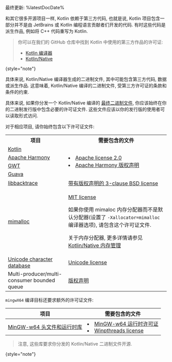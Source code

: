 [//]: # (title: Kotlin/Native 二进制文件的许可证)

最终更新: %latestDocDate%

和其它很多开源项目一样, Kotlin 依赖于第三方代码, 也就是说, Kotlin 项目包含一部分并不是由 JetBrains 或 Kotlin 编程语言贡献者们开发的代码.
有时这些代码是派生作品, 例如将 C++ 代码重写为 Kotlin.

> 你可以在我们的 GitHub 仓库中找到 Kotlin 中使用的第三方作品的许可证:
>
> * [Kotlin 编译器](https://github.com/JetBrains/kotlin/tree/master/license/third_party)
> * [Kotlin/Native](https://github.com/JetBrains/kotlin/tree/master/kotlin-native/licenses/third_party)
>
{style="note"}

具体来说, Kotlin/Native 编译器生成的二进制文件, 其中可能包含第三方代码, 数据或派生作品.
这意味着, Kotlin/Native 编译的二进制文件, 受第三方许可证的条款和条件的约束.

具体来说, 如果你分发一个 Kotlin/Native 编译的 [最终二进制文件](multiplatform-build-native-binaries.md),
你应该始终在你的二进制发行版中包含必要的许可证文件.
这些文件应该以你的发行版的使用者可以读取形式访问.

对于相应项目, 请你始终包含以下许可证文件:

<table>
   <tr>
      <th>项目</th>
      <th>需要包含的文件</th>
   </tr>
   <tr>
        <td><a href="https://kotlinlang.org/">Kotlin</a></td>
        <td rowspan="4">
         <list>
            <li><a href="https://github.com/JetBrains/kotlin/blob/master/license/LICENSE.txt">Apache license 2.0</a></li>
            <li><a href="https://github.com/JetBrains/kotlin/blob/master/kotlin-native/licenses/third_party/harmony_NOTICE.txt">Apache Harmony 版权声明</a></li>
         </list>
        </td>
   </tr>
   <tr>
        <td><a href="https://harmony.apache.org/">Apache Harmony</a></td>
   </tr>
   <tr>
        <td><a href="https://www.gwtproject.org/">GWT</a></td>
   </tr>
   <tr>
        <td><a href="https://guava.dev">Guava</a></td>
   </tr>
   <tr>
        <td><a href="https://github.com/ianlancetaylor/libbacktrace">libbacktrace</a></td>
        <td><a href="https://github.com/JetBrains/kotlin/blob/master/kotlin-native/licenses/third_party/libbacktrace_LICENSE.txt">带有版权声明的 3-clause BSD license</a></td>
   </tr>
   <tr>
        <td><a href="https://github.com/microsoft/mimalloc">mimalloc</a></td>
        <td>
          <p><a href="https://github.com/JetBrains/kotlin/blob/master/kotlin-native/licenses/third_party/mimalloc_LICENSE.txt">MIT license</a></p>
          <p>如果你使用 mimaloc 内存分配器而不是默认分配器(设置了 <code>-Xallocator=mimalloc</code> 编译器选项), 请包含这个许可证文件.</p>
          <p>关于内存分配器, 更多详情请参见 <a href="native-memory-manager.md">Kotlin/Native 内存管理</a></p>
        </td>
   </tr>
   <tr>
        <td><a href="https://www.unicode.org/">Unicode character database</a></td>
        <td><a href="https://github.com/JetBrains/kotlin/blob/master/kotlin-native/licenses/third_party/unicode_LICENSE.txt">Unicode license</a></td>
   </tr>
   <tr>
        <td>Multi-producer/multi-consumer bounded queue</td>
        <td><a href="https://github.com/JetBrains/kotlin/blob/master/kotlin-native/licenses/third_party/mpmc_queue_LICENSE.txt">版权声明</a></td>
   </tr>
</table>

`mingwX64` 编译目标还要求额外的许可证文件:

| 项目                                                               | 需要包含的文件                                                                                                                                                                                                                                                                                                              |
|-----------------------------------------------------------------------|----------------------------------------------------------------------------------------------------------------------------------------------------------------------------------------------------------------------------------------------------------------------------------------------------------------------------------|
| [MinGW-w64 头文件和运行时库](https://www.mingw-w64.org/) | <list><li><a href="https://sourceforge.net/p/mingw-w64/mingw-w64/ci/master/tree/COPYING.MinGW-w64-runtime/COPYING.MinGW-w64-runtime.txt">MinGW-w64 运行时许可证</a></li><li><a href="https://sourceforge.net/p/mingw-w64/mingw-w64/ci/master/tree/mingw-w64-libraries/winpthreads/COPYING">Winpthreads license</a></li></list> |

> 注意, 这些库要求你分发的 Kotlin/Native 二进制文件开源.
>
{style="note"}
